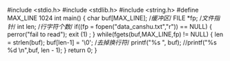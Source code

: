 #include <stdio.h> 
#include <stdlib.h> 
#include <string.h> 
#define MAX_LINE 1024
int main()
{ 
 char buf[MAX_LINE]; /*缓冲区*/ 
 FILE *fp; /*文件指针*/ 
 int len; /*行字符个数*/ 
 if((fp = fopen("data_canshu.txt","r")) == NULL) 
 {
  perror("fail to read"); 
  exit (1) ; 
 } 
 while(fgets(buf,MAX_LINE,fp) != NULL) 
 { 
  len = strlen(buf);
  buf[len-1] = '\0'; /*去掉换行符*/ 
  printf("%s ", buf);
  //printf("%s %d \n",buf, len - 1);
 } 
 return 0;
}
